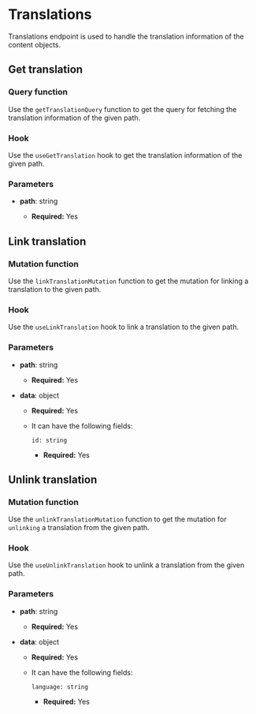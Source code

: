 # Translations

Translations endpoint is used to handle the translation information of the content objects.

## Get translation

### Query function

Use the `getTranslationQuery` function to get the query for fetching the translation information of the given path.

### Hook

Use the `useGetTranslation` hook to get the translation information of the given path.

### Parameters

- **path**: string

  - **Required:** Yes

## Link translation

### Mutation function

Use the `linkTranslationMutation` function to get the mutation for linking a translation to the given path.

### Hook

Use the `useLinkTranslation` hook to link a translation to the given path.

### Parameters

- **path**: string

  - **Required:** Yes

- **data**: object

  - **Required:** Yes
  - It can have the following fields:

    `id: string`

    - **Required:** Yes

## Unlink translation

### Mutation function

Use the `unlinkTranslationMutation` function to get the mutation for `unlinking` a translation from the given path.

### Hook

Use the `useUnlinkTranslation` hook to unlink a translation from the given path.

### Parameters

- **path**: string

  - **Required:** Yes

- **data**: object

  - **Required:** Yes
  - It can have the following fields:

    `language: string`

    - **Required:** Yes
